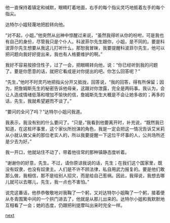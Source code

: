 
他一直保持着镇定和缄默，眼睛盯着地面，右手的每个指尖灵巧地抵着左手的每个指尖。

达特尔小姐轻蔑地把脸转向他。

“对不起，小姐，”他突然从出神中惊醒过来说，“虽然我得听从你的吩咐，可是我也有自己的身份，尽管我只是个仆人。科波菲尔先生跟你，小姐，是不同的。要是科波菲尔先生想要从我这儿打听什么，那恕我冒昧，我要提醒科波菲尔先生，他可以把问题向我好好提出来，我也有人格要维护的啊。”

我好不容易按捺住性子，过了一会，把眼睛转向他，说：“你已经听到我的问题了。要是你愿意的话，就把它看成是对你提出的吧。你怎么回答呢？”

“先生，”他时不时灵巧地把指尖分开又抵拢，回答说，“我的回答，得有所保留；因为，把詹姆斯先生的秘密告诉他母亲，这跟对你泄露，完全是两码事。我认为，会让人造成情绪低落和增加不愉快的信，詹姆斯先生大概是不会让她多收的；再多的话，先生，我就希望避而不谈了。”

“要问的全问了吗？”达特尔小姐问我道。

我表示，我没有别的什么要问了。“只是，”我看到他要离开时，补充说，“既然我已知道，在这桩坏事里，这个家伙所扮演的角色，我是一定会把这一情况告诉艾米莉从小就认做父亲的那位老实人的，所以我要提醒一下这位干坏事的人，公共场所还是少去为好。”

我一开口，他就站住不动了，带着他往常的那种镇静态度听着。

“谢谢你的好意，先生。不过，请你原谅我说的话，先生；在我们这个国家里，既没有奴隶，也没有奴隶主。人们是不许不顾法律，私自用武力报复的。要是他们敢那么做，我相信，那不是给别人招灾，而是给自己惹祸。因此，我得说，我想去哪儿就可以去哪儿，先生，我一点也不害怕。”

说完这番话，他恭恭敬敬地对我鞠了一个躬，又对达特尔小姐鞠了一个躬，接着便从冬青围篱中间的一个拱门进去了，他就是从那儿出来的。达特尔小姐和我默默地互相看了一会；她的态度，仍跟把利提摩叫出来时完全一样。

[next](page595.md)